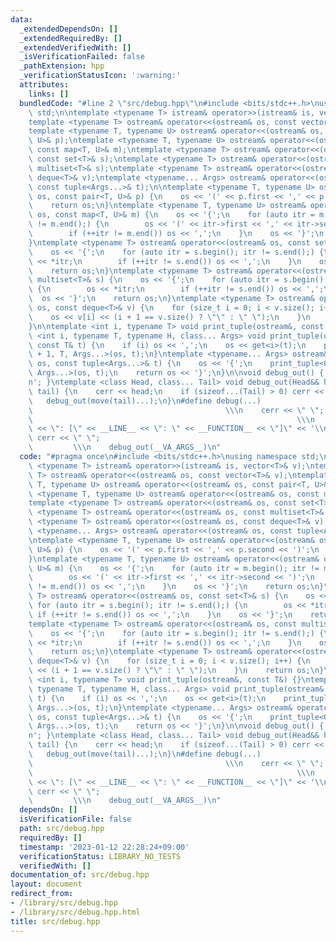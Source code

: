 ```yaml
---
data:
  _extendedDependsOn: []
  _extendedRequiredBy: []
  _extendedVerifiedWith: []
  _isVerificationFailed: false
  _pathExtension: hpp
  _verificationStatusIcon: ':warning:'
  attributes:
    links: []
  bundledCode: "#line 2 \"src/debug.hpp\"\n#include <bits/stdc++.h>\nusing namespace\
    \ std;\n\ntemplate <typename T> istream& operator>>(istream& is, vector<T>& v);\n\
    template <typename T> ostream& operator<<(ostream& os, const vector<T>& v);\n\
    template <typename T, typename U> ostream& operator<<(ostream& os, const pair<T,\
    \ U>& p);\ntemplate <typename T, typename U> ostream& operator<<(ostream& os,\
    \ const map<T, U>& m);\ntemplate <typename T> ostream& operator<<(ostream& os,\
    \ const set<T>& s);\ntemplate <typename T> ostream& operator<<(ostream& os, const\
    \ multiset<T>& s);\ntemplate <typename T> ostream& operator<<(ostream& os, const\
    \ deque<T>& v);\ntemplate <typename... Args> ostream& operator<<(ostream& os,\
    \ const tuple<Args...>& t);\n\ntemplate <typename T, typename U> ostream& operator<<(ostream&\
    \ os, const pair<T, U>& p) {\n    os << '(' << p.first << ',' << p.second << ')';\n\
    \    return os;\n}\ntemplate <typename T, typename U> ostream& operator<<(ostream&\
    \ os, const map<T, U>& m) {\n    os << '{';\n    for (auto itr = m.begin(); itr\
    \ != m.end();) {\n        os << '(' << itr->first << ',' << itr->second << ')';\n\
    \        if (++itr != m.end()) os << ',';\n    }\n    os << '}';\n    return os;\n\
    }\ntemplate <typename T> ostream& operator<<(ostream& os, const set<T>& s) {\n\
    \    os << '{';\n    for (auto itr = s.begin(); itr != s.end();) {\n        os\
    \ << *itr;\n        if (++itr != s.end()) os << ',';\n    }\n    os << '}';\n\
    \    return os;\n}\ntemplate <typename T> ostream& operator<<(ostream& os, const\
    \ multiset<T>& s) {\n    os << '{';\n    for (auto itr = s.begin(); itr != s.end();)\
    \ {\n        os << *itr;\n        if (++itr != s.end()) os << ',';\n    }\n  \
    \  os << '}';\n    return os;\n}\ntemplate <typename T> ostream& operator<<(ostream&\
    \ os, const deque<T>& v) {\n    for (size_t i = 0; i < v.size(); i++) {\n    \
    \    os << v[i] << (i + 1 == v.size() ? \"\" : \" \");\n    }\n    return os;\n\
    }\n\ntemplate <int i, typename T> void print_tuple(ostream&, const T&) {}\ntemplate\
    \ <int i, typename T, typename H, class... Args> void print_tuple(ostream& os,\
    \ const T& t) {\n    if (i) os << ',';\n    os << get<i>(t);\n    print_tuple<i\
    \ + 1, T, Args...>(os, t);\n}\ntemplate <typename... Args> ostream& operator<<(ostream&\
    \ os, const tuple<Args...>& t) {\n    os << '{';\n    print_tuple<0, tuple<Args...>,\
    \ Args...>(os, t);\n    return os << '}';\n}\n\nvoid debug_out() { cerr << '\\\
    n'; }\ntemplate <class Head, class... Tail> void debug_out(Head&& head, Tail&&...\
    \ tail) {\n    cerr << head;\n    if (sizeof...(Tail) > 0) cerr << \", \";\n \
    \   debug_out(move(tail)...);\n}\n#define debug(...)                         \
    \                                           \\\n    cerr << \" \";           \
    \                                                           \\\n    cerr << #__VA_ARGS__\
    \ << \": [\" << __LINE__ << \": \" << __FUNCTION__ << \"]\" << '\\n'; \\\n   \
    \ cerr << \" \";                                                             \
    \         \\\n    debug_out(__VA_ARGS__)\n"
  code: "#pragma once\n#include <bits/stdc++.h>\nusing namespace std;\n\ntemplate\
    \ <typename T> istream& operator>>(istream& is, vector<T>& v);\ntemplate <typename\
    \ T> ostream& operator<<(ostream& os, const vector<T>& v);\ntemplate <typename\
    \ T, typename U> ostream& operator<<(ostream& os, const pair<T, U>& p);\ntemplate\
    \ <typename T, typename U> ostream& operator<<(ostream& os, const map<T, U>& m);\n\
    template <typename T> ostream& operator<<(ostream& os, const set<T>& s);\ntemplate\
    \ <typename T> ostream& operator<<(ostream& os, const multiset<T>& s);\ntemplate\
    \ <typename T> ostream& operator<<(ostream& os, const deque<T>& v);\ntemplate\
    \ <typename... Args> ostream& operator<<(ostream& os, const tuple<Args...>& t);\n\
    \ntemplate <typename T, typename U> ostream& operator<<(ostream& os, const pair<T,\
    \ U>& p) {\n    os << '(' << p.first << ',' << p.second << ')';\n    return os;\n\
    }\ntemplate <typename T, typename U> ostream& operator<<(ostream& os, const map<T,\
    \ U>& m) {\n    os << '{';\n    for (auto itr = m.begin(); itr != m.end();) {\n\
    \        os << '(' << itr->first << ',' << itr->second << ')';\n        if (++itr\
    \ != m.end()) os << ',';\n    }\n    os << '}';\n    return os;\n}\ntemplate <typename\
    \ T> ostream& operator<<(ostream& os, const set<T>& s) {\n    os << '{';\n   \
    \ for (auto itr = s.begin(); itr != s.end();) {\n        os << *itr;\n       \
    \ if (++itr != s.end()) os << ',';\n    }\n    os << '}';\n    return os;\n}\n\
    template <typename T> ostream& operator<<(ostream& os, const multiset<T>& s) {\n\
    \    os << '{';\n    for (auto itr = s.begin(); itr != s.end();) {\n        os\
    \ << *itr;\n        if (++itr != s.end()) os << ',';\n    }\n    os << '}';\n\
    \    return os;\n}\ntemplate <typename T> ostream& operator<<(ostream& os, const\
    \ deque<T>& v) {\n    for (size_t i = 0; i < v.size(); i++) {\n        os << v[i]\
    \ << (i + 1 == v.size() ? \"\" : \" \");\n    }\n    return os;\n}\n\ntemplate\
    \ <int i, typename T> void print_tuple(ostream&, const T&) {}\ntemplate <int i,\
    \ typename T, typename H, class... Args> void print_tuple(ostream& os, const T&\
    \ t) {\n    if (i) os << ',';\n    os << get<i>(t);\n    print_tuple<i + 1, T,\
    \ Args...>(os, t);\n}\ntemplate <typename... Args> ostream& operator<<(ostream&\
    \ os, const tuple<Args...>& t) {\n    os << '{';\n    print_tuple<0, tuple<Args...>,\
    \ Args...>(os, t);\n    return os << '}';\n}\n\nvoid debug_out() { cerr << '\\\
    n'; }\ntemplate <class Head, class... Tail> void debug_out(Head&& head, Tail&&...\
    \ tail) {\n    cerr << head;\n    if (sizeof...(Tail) > 0) cerr << \", \";\n \
    \   debug_out(move(tail)...);\n}\n#define debug(...)                         \
    \                                           \\\n    cerr << \" \";           \
    \                                                           \\\n    cerr << #__VA_ARGS__\
    \ << \": [\" << __LINE__ << \": \" << __FUNCTION__ << \"]\" << '\\n'; \\\n   \
    \ cerr << \" \";                                                             \
    \         \\\n    debug_out(__VA_ARGS__)\n"
  dependsOn: []
  isVerificationFile: false
  path: src/debug.hpp
  requiredBy: []
  timestamp: '2023-01-12 22:28:24+09:00'
  verificationStatus: LIBRARY_NO_TESTS
  verifiedWith: []
documentation_of: src/debug.hpp
layout: document
redirect_from:
- /library/src/debug.hpp
- /library/src/debug.hpp.html
title: src/debug.hpp
---
```

